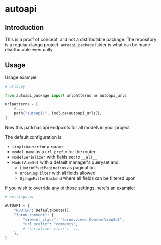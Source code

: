 # autoapi

## Introduction

This is a proof of concept, and not a distributable package. The repository is a regular django project. `autoapi_package` folder is what can be made distributable eventually.

## Usage

Usage example:
```python
# urls.py

from autoapi_package import urlpatterns as autoapi_urls

urlpatterns = [
    # ...
    path("autoapi/", include(autoapi_urls)),
]
```

Now this path has api endpoints for all models in your project.

The default configuration is:
* `SimpleRouter` for a router
* `model_name` as a `url_prefix` for the router
* `ModelSerializer` with fields set to `__all__`
* `ModelViewSet` with a default manager's queryset and:
    * `LimitOffsetPagination` as pagination
    * `OrderingFilter` with all fields allowed
    * `DjangoFilterBackend` where all fields can be filtered upon

If you wish to override any of those settings, here's an example:

```python
# settings.py

AUTOAPI = {
    "ROUTER": DefaultRouter(),
    "forum.comment": {
        "viewset_class": "forum.views.CommentViewSet",
        "url_prefix": "comments",
        # "serializer_class": ...,
    },
}
```
